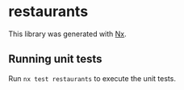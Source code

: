 # restaurants

This library was generated with [Nx](https://nx.dev).

## Running unit tests

Run `nx test restaurants` to execute the unit tests.
